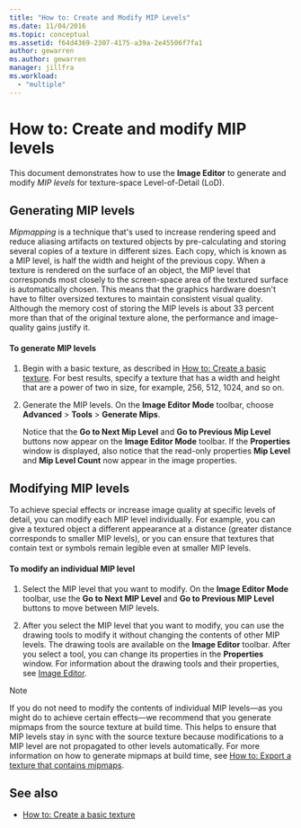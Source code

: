 ```yaml
---
title: "How to: Create and Modify MIP Levels"
ms.date: 11/04/2016
ms.topic: conceptual
ms.assetid: f64d4369-2307-4175-a39a-2e45506f7fa1
author: gewarren
ms.author: gewarren
manager: jillfra
ms.workload:
  - "multiple"
---
```

# How to: Create and modify MIP levels
This document demonstrates how to use the **Image Editor** to generate and modify *MIP levels* for texture-space Level-of-Detail (LoD).

## Generating MIP levels
 *Mipmapping* is a technique that's used to increase rendering speed and reduce aliasing artifacts on textured objects by pre-calculating and storing several copies of a texture in different sizes. Each copy, which is known as a MIP level, is half the width and height of the previous copy. When a texture is rendered on the surface of an object, the MIP level that corresponds most closely to the screen-space area of the textured surface is automatically chosen. This means that the graphics hardware doesn't have to filter oversized textures to maintain consistent visual quality. Although the memory cost of storing the MIP levels is about 33 percent more than that of the original texture alone, the performance and image-quality gains justify it.

#### To generate MIP levels

1. Begin with a basic texture, as described in [How to: Create a basic texture](../designers/how-to-create-a-basic-texture.md). For best results, specify a texture that has a width and height that are a power of two in size, for example, 256, 512, 1024, and so on.

2. Generate the MIP levels. On the **Image Editor Mode** toolbar, choose **Advanced** > **Tools** > **Generate Mips**.

     Notice that the **Go to Next Mip Level** and **Go to Previous Mip Level** buttons now appear on the **Image Editor Mode** toolbar. If the **Properties** window is displayed, also notice that the read-only properties **Mip Level** and **Mip Level Count** now appear in the image properties.

## Modifying MIP levels
 To achieve special effects or increase image quality at specific levels of detail, you can modify each MIP level individually. For example, you can give a textured object a different appearance at a distance (greater distance corresponds to smaller MIP levels), or you can ensure that textures that contain text or symbols remain legible even at smaller MIP levels.

#### To modify an individual MIP level

1. Select the MIP level that you want to modify. On the **Image Editor Mode** toolbar, use the **Go to Next MIP Level** and **Go to Previous MIP Level** buttons to move between MIP levels.

2. After you select the MIP level that you want to modify, you can use the drawing tools to modify it without changing the contents of other MIP levels. The drawing tools are available on the **Image Editor** toolbar. After you select a tool, you can change its properties in the **Properties** window. For information about the drawing tools and their properties, see [Image Editor](../designers/image-editor.md).

> [!NOTE]
>  If you do not need to modify the contents of individual MIP levels—as you might do to achieve certain effects—we recommend that you generate mipmaps from the source texture at build time. This helps to ensure that MIP levels stay in sync with the source texture because modifications to a MIP level are not propagated to other levels automatically. For more information on how to generate mipmaps at build time, see [How to: Export a texture that contains mipmaps](../designers/how-to-export-a-texture-that-contains-mipmaps.md).

## See also

- [How to: Create a basic texture](../designers/how-to-create-a-basic-texture.md)